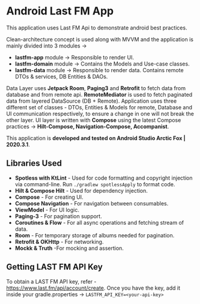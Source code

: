 # Android Last FM App
This application uses Last FM Api to demonstrate android best practices.

Clean-architecture concept is used along with MVVM and the application is mainly divided into 3 modules ->
- **lastfm-app** module -> Responsible to render UI.
- **lastfm-domain** module -> Contains the Models and Use-case classes.
- **lastfm-data** module -> Responsible to render data. Contains remote DTOs & services, DB Entities & DAOs.

Data Layer uses **Jetpack Room**, **Paging3** and **Retrofit** to fetch data from database and from remote api.
**RemoteMediator** is used to fetch paginated data from layered DataSource (DB + Remote).
Application uses three different set of classes - DTOs, Entities & Models for remote, Database and UI communication respectively, to ensure a change in one will not break the other layer.
UI layer is written with **Compose** using the latest Compose practices -> **Hilt-Compose, Navigation-Compose, Accompanist**.

This application is **developed and tested on Android Studio Arctic Fox | 2020.3.1**.

## Libraries Used
- **Spotless with KtLint** - Used for code formatting and copyright injection via command-line. Run `./gradlew spotlessApply` to format code.
- **Hilt & Compose Hilt** - Used for dependency injection.
- **Compose** - For creating UI.
- **Compose Navigation** - For navigation between consumables.
- **ViewModel** - For UI logic.
- **Paging-3** - For pagination support.
- **Coroutines & Flow** - For all async operations and fetching stream of data.
- **Room** - For temporary storage of albums needed for pagination.
- **Retrofit & OKHttp** - For networking.
- **Mockk & Truth** -For mocking and assertion.

## Getting LAST FM API Key
To obtain a LAST FM API key, refer - https://www.last.fm/api/account/create.
Once you have the key, add it inside your gradle.properties -> `LASTFM_API_KEY=<your-api-key>`
